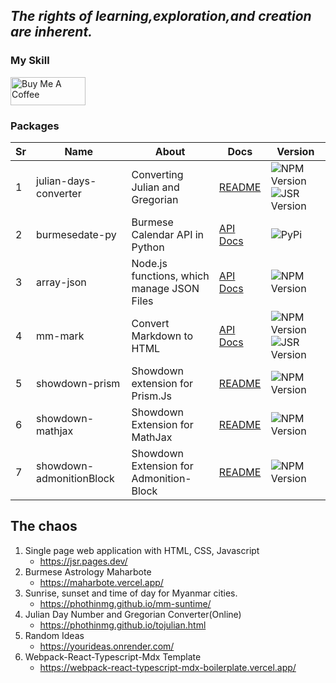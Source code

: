 

## _The  rights of learning,exploration,and creation  are inherent._


### My Skill

<a href="https://www.buymeacoffee.com/phothinmg" target="_blank"><img src="https://cdn.buymeacoffee.com/buttons/v2/default-yellow.png" alt="Buy Me A Coffee" style="height: 45px !important;width: 120px !important;" ></a>



### Packages

| Sr| Name | About | Docs | Version |
|---| ---- | ---- | ---- | ----- |
| 1 | julian-days-converter | Converting Julian and Gregorian  | [README](https://github.com/hinthar/julian-days-converter/blob/main/README.md)| ![NPM Version](https://img.shields.io/npm/v/%40hinthar%2Fjulian-days-converter?style=plastic) ![JSR Version](https://img.shields.io/jsr/v/%40hinthar/julian-days-converter?style=plastic) |
| 2 | burmesedate-py | Burmese Calendar API in Python | [API Docs](https://phothinmg.github.io/burmesedate-py/burmesedate.html) | ![PyPi](https://img.shields.io/pypi/v/burmesedate?style=plastic) |
| 3 | array-json |  Node.js functions, which manage JSON Files | [API Docs](https://phothinmg.github.io/array-json/) | ![NPM Version](https://img.shields.io/npm/v/array-json?style=plastic) |
| 4 | mm-mark   | Convert Markdown to HTML | [API Docs](https://phothinmg.github.io/mm-mark/) | ![NPM Version](https://img.shields.io/npm/v/mm-mark?style=plastic) ![JSR Version](https://img.shields.io/jsr/v/%40ptm/mm-mark?style=plastic) |
| 5 | showdown-prism | Showdown extension for Prism.Js | [README](https://github.com/phothinmg/showdown-prism/blob/main/README.md) | ![NPM Version](https://img.shields.io/npm/v/showdown-prism?style=plastic) |
| 6 | showdown-mathjax | Showdown Extension for MathJax | [README](https://github.com/phothinmg/showdown-mathjax/blob/main/README.md) |![NPM Version](https://img.shields.io/npm/v/showdown-mathjax?style=plastic) |
| 7 |  showdown-admonitionBlock | Showdown Extension for Admonition-Block | [README](https://github.com/phothinmg/showdown-admonitionBlock/blob/main/README.md) | ![NPM Version](https://img.shields.io/npm/v/showdown-admonitionblock?style=plastic)|




  
## The chaos 

1. Single page web application with HTML, CSS, Javascript
   - https://jsr.pages.dev/
2. Burmese Astrology Maharbote
   - https://maharbote.vercel.app/
3. Sunrise, sunset and time of day for Myanmar cities.
   - https://phothinmg.github.io/mm-suntime/
4. Julian Day Number and Gregorian Converter(Online)
   - https://phothinmg.github.io/tojulian.html
5. Random Ideas
   - https://yourideas.onrender.com/
6. Webpack-React-Typescript-Mdx Template
   - https://webpack-react-typescript-mdx-boilerplate.vercel.app/
 







